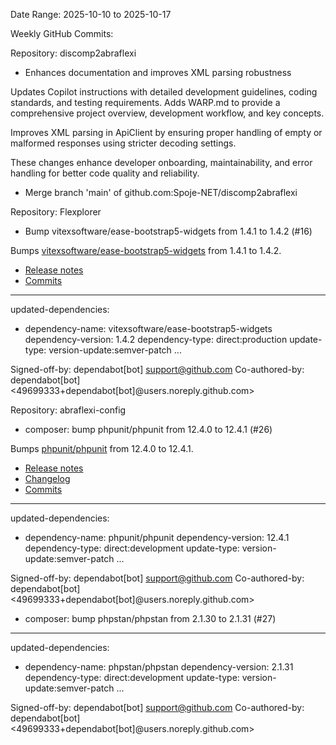 Date Range: 2025-10-10 to 2025-10-17

Weekly GitHub Commits:

Repository: discomp2abraflexi
- Enhances documentation and improves XML parsing robustness

Updates Copilot instructions with detailed development guidelines,
coding standards, and testing requirements. Adds WARP.md to provide
a comprehensive project overview, development workflow, and key
concepts.

Improves XML parsing in ApiClient by ensuring proper handling of
empty or malformed responses using stricter decoding settings.

These changes enhance developer onboarding, maintainability, and
error handling for better code quality and reliability.
- Merge branch 'main' of github.com:Spoje-NET/discomp2abraflexi

Repository: Flexplorer
- Bump vitexsoftware/ease-bootstrap5-widgets from 1.4.1 to 1.4.2 (#16)

Bumps [vitexsoftware/ease-bootstrap5-widgets](https://github.com/VitexSoftware/php-ease-twbootstrap5-widgets) from 1.4.1 to 1.4.2.
- [Release notes](https://github.com/VitexSoftware/php-ease-twbootstrap5-widgets/releases)
- [Commits](https://github.com/VitexSoftware/php-ease-twbootstrap5-widgets/compare/1.4.1...1.4.2)

---
updated-dependencies:
- dependency-name: vitexsoftware/ease-bootstrap5-widgets
  dependency-version: 1.4.2
  dependency-type: direct:production
  update-type: version-update:semver-patch
...

Signed-off-by: dependabot[bot] <support@github.com>
Co-authored-by: dependabot[bot] <49699333+dependabot[bot]@users.noreply.github.com>

Repository: abraflexi-config
- composer: bump phpunit/phpunit from 12.4.0 to 12.4.1 (#26)

Bumps [phpunit/phpunit](https://github.com/sebastianbergmann/phpunit) from 12.4.0 to 12.4.1.
- [Release notes](https://github.com/sebastianbergmann/phpunit/releases)
- [Changelog](https://github.com/sebastianbergmann/phpunit/blob/12.4.1/ChangeLog-12.4.md)
- [Commits](https://github.com/sebastianbergmann/phpunit/compare/12.4.0...12.4.1)

---
updated-dependencies:
- dependency-name: phpunit/phpunit
  dependency-version: 12.4.1
  dependency-type: direct:development
  update-type: version-update:semver-patch
...

Signed-off-by: dependabot[bot] <support@github.com>
Co-authored-by: dependabot[bot] <49699333+dependabot[bot]@users.noreply.github.com>
- composer: bump phpstan/phpstan from 2.1.30 to 2.1.31 (#27)

---
updated-dependencies:
- dependency-name: phpstan/phpstan
  dependency-version: 2.1.31
  dependency-type: direct:development
  update-type: version-update:semver-patch
...

Signed-off-by: dependabot[bot] <support@github.com>
Co-authored-by: dependabot[bot] <49699333+dependabot[bot]@users.noreply.github.com>

